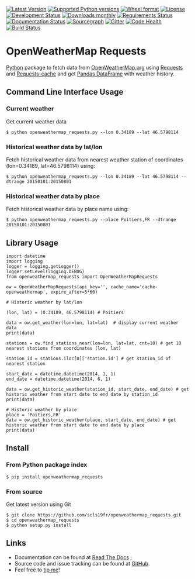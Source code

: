 [![Latest Version](https://img.shields.io/pypi/v/openweathermap_requests.svg)](https://pypi.python.org/pypi/openweathermap_requests/)
[![Supported Python versions](https://img.shields.io/pypi/pyversions/openweathermap_requests.svg)](https://pypi.python.org/pypi/openweathermap_requests/)
[![Wheel format](https://img.shields.io/pypi/wheel/openweathermap_requests.svg)](https://pypi.python.org/pypi/openweathermap_requests/)
[![License](https://img.shields.io/pypi/l/openweathermap_requests.svg)](https://pypi.python.org/pypi/openweathermap_requests/)
[![Development Status](https://img.shields.io/pypi/status/openweathermap_requests.svg)](https://pypi.python.org/pypi/openweathermap_requests/)
[![Downloads monthly](https://img.shields.io/pypi/dm/openweathermap_requests.svg)](https://pypi.python.org/pypi/openweathermap_requests/)
[![Requirements Status](https://requires.io/github/scls19fr/openweathermap_requests/requirements.svg?branch=master)](https://requires.io/github/scls19fr/openweathermap_requests/requirements/?branch=master)
[![Documentation Status](https://readthedocs.org/projects/openweathermap-requests/badge/?version=latest)](http://openweathermap-requests.readthedocs.org/en/latest/)
[![Sourcegraph](https://sourcegraph.com/api/repos/github.com/scls19fr/openweathermap_requests/.badges/status.png)](https://sourcegraph.com/github.com/scls19fr/openweathermap_requests)
[![Gitter](https://badges.gitter.im/Join%20Chat.svg)](https://gitter.im/scls19fr/openweathermap_requests?utm_source=badge&utm_medium=badge&utm_campaign=pr-badge&utm_content=badge)
[![Code Health](https://landscape.io/github/scls19fr/openweathermap_requests/master/landscape.svg?style=flat)](https://landscape.io/github/scls19fr/openweathermap_requests/master)
[![Build Status](https://travis-ci.org/scls19fr/openweathermap_requests.svg)](https://travis-ci.org/scls19fr/openweathermap_requests)

OpenWeatherMap Requests
=======================

[Python](https://www.python.org/) package to fetch data from [OpenWeatherMap.org](http://openweathermap.org/) using [Requests](http://docs.python-requests.org/) and [Requests-cache](https://requests-cache.readthedocs.org) and get [Pandas DataFrame](http://pandas.pydata.org/) with weather history.

Command Line Interface Usage
----------------------------

### Current weather

Get current weather data

    $ python openweathermap_requests.py --lon 0.34189 --lat 46.5798114

### Historical weather data by lat/lon

Fetch historical weather data from nearest weather station of coordinates (lon=0.34189, lat=46.5798114) using:

    $ python openweathermap_requests.py --lon 0.34189 --lat 46.5798114 --dtrange 20150101:20150801

### Historical weather data by place

Fetch historical weather data by place name using:

    $ python openweathermap_requests.py --place Poitiers,FR --dtrange 20150101:20150801


Library Usage
-------------

    import datetime
    import logging
    logger = logging.getLogger()
    logger.setLevel(logging.DEBUG)
    from openweathermap_requests import OpenWeatherMapRequests

    ow = OpenWeatherMapRequests(api_key='', cache_name='cache-openweathermap', expire_after=5*60)

    # Historic weather by lat/lon

    (lon, lat) = (0.34189, 46.5798114) # Poitiers

    data = ow.get_weather(lon=lon, lat=lat)  # display current weather data
    print(data)

    stations = ow.find_stations_near(lon=lon, lat=lat, cnt=10) # get 10 nearest stations from coordinates (lon, lat)

    station_id = stations.iloc[0]['station.id'] # get station_id of nearest station

    start_date = datetime.datetime(2014, 1, 1)
    end_date = datetime.datetime(2014, 6, 1)

    data = ow.get_historic_weather(station_id, start_date, end_date) # get historic weather from start date to end date by station_id
    print(data)
    
    # Historic weather by place
    place = 'Poitiers,FR'
    data = ow.get_historic_weather(place, start_date, end_date) # get historic weather from start date to end date by place
    print(data)
    

Install
-------

### From Python package index

    $ pip install openweathermap_requests

### From source

Get latest version using Git

    $ git clone https://github.com/scls19fr/openweathermap_requests.git
    $ cd openweathermap_requests
    $ python setup.py install

Links
-----

-   Documentation can be found at [Read The Docs](http://openweathermap-requests.readthedocs.org/) ;
-   Source code and issue tracking can be found at [GitHub](https://github.com/scls19fr/openweathermap_requests).
-   Feel free to [tip me](https://gratipay.com/scls19fr/)!

